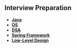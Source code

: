 ## Interview Preparation
- **[Java](https://github.com/kvinay7/interview-preparation/blob/main/Java.md)**
- **[OS](https://github.com/kvinay7/interview-preparation/blob/main/OS.md)**
- **[DSA](https://github.com/kvinay7/interview-preparation/blob/main/DSA.md)**
- **[Spring Framework](https://github.com/kvinay7/interview-preparation/blob/main/Spring%20Framework.md)**
- **[Low-Level Design](https://github.com/ashishps1/awesome-low-level-design)**
